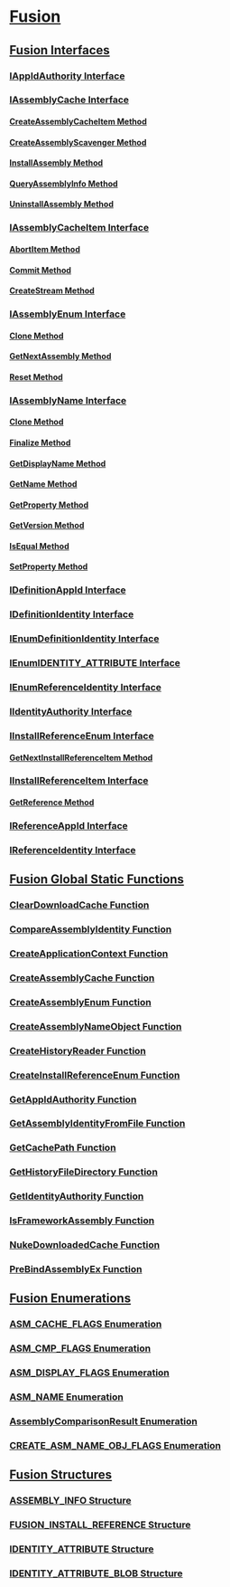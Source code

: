 # [Fusion](index.md)
## [Fusion Interfaces](fusion-interfaces.md)
### [IAppIdAuthority Interface](iappidauthority-interface.md)
### [IAssemblyCache Interface](iassemblycache-interface.md)
#### [CreateAssemblyCacheItem Method](iassemblycache-createassemblycacheitem-method.md)
#### [CreateAssemblyScavenger Method](iassemblycache-createassemblyscavenger-method.md)
#### [InstallAssembly Method](iassemblycache-installassembly-method.md)
#### [QueryAssemblyInfo Method](iassemblycache-queryassemblyinfo-method.md)
#### [UninstallAssembly Method](iassemblycache-uninstallassembly-method.md)
### [IAssemblyCacheItem Interface](iassemblycacheitem-interface.md)
#### [AbortItem Method](iassemblycacheitem-abortitem-method.md)
#### [Commit Method](iassemblycacheitem-commit-method.md)
#### [CreateStream Method](iassemblycacheitem-createstream-method.md)
### [IAssemblyEnum Interface](iassemblyenum-interface.md)
#### [Clone Method](iassemblyenum-clone-method.md)
#### [GetNextAssembly Method](iassemblyenum-getnextassembly-method.md)
#### [Reset Method](iassemblyenum-reset-method.md)
### [IAssemblyName Interface](iassemblyname-interface.md)
#### [Clone Method](iassemblyname-clone-method.md)
#### [Finalize Method](iassemblyname-finalize-method.md)
#### [GetDisplayName Method](iassemblyname-getdisplayname-method.md)
#### [GetName Method](iassemblyname-getname-method.md)
#### [GetProperty Method](iassemblyname-getproperty-method.md)
#### [GetVersion Method](iassemblyname-getversion-method.md)
#### [IsEqual Method](iassemblyname-isequal-method.md)
#### [SetProperty Method](iassemblyname-setproperty-method.md)
### [IDefinitionAppId Interface](idefinitionappid-interface.md)
### [IDefinitionIdentity Interface](idefinitionidentity-interface.md)
### [IEnumDefinitionIdentity Interface](ienumdefinitionidentity-interface.md)
### [IEnumIDENTITY_ATTRIBUTE Interface](ienumidentity-attribute-interface.md)
### [IEnumReferenceIdentity Interface](ienumreferenceidentity-interface.md)
### [IIdentityAuthority Interface](iidentityauthority-interface.md)
### [IInstallReferenceEnum Interface](iinstallreferenceenum-interface.md)
#### [GetNextInstallReferenceItem Method](iinstallreferenceenum-getnextinstallreferenceitem-method.md)
### [IInstallReferenceItem Interface](iinstallreferenceitem-interface.md)
#### [GetReference Method](iinstallreferenceitem-getreference-method.md)
### [IReferenceAppId Interface](ireferenceappid-interface.md)
### [IReferenceIdentity Interface](ireferenceidentity-interface.md)
## [Fusion Global Static Functions](fusion-global-static-functions.md)
### [ClearDownloadCache Function](cleardownloadcache-function.md)
### [CompareAssemblyIdentity Function](compareassemblyidentity-function.md)
### [CreateApplicationContext Function](createapplicationcontext-function.md)
### [CreateAssemblyCache Function](createassemblycache-function.md)
### [CreateAssemblyEnum Function](createassemblyenum-function.md)
### [CreateAssemblyNameObject Function](createassemblynameobject-function.md)
### [CreateHistoryReader Function](createhistoryreader-function.md)
### [CreateInstallReferenceEnum Function](createinstallreferenceenum-function.md)
### [GetAppIdAuthority Function](getappidauthority-function.md)
### [GetAssemblyIdentityFromFile Function](getassemblyidentityfromfile-function.md)
### [GetCachePath Function](getcachepath-function.md)
### [GetHistoryFileDirectory Function](gethistoryfiledirectory-function.md)
### [GetIdentityAuthority Function](getidentityauthority-function.md)
### [IsFrameworkAssembly Function](isframeworkassembly-function.md)
### [NukeDownloadedCache Function](nukedownloadedcache-function.md)
### [PreBindAssemblyEx Function](prebindassemblyex-function.md)
## [Fusion Enumerations](fusion-enumerations.md)
### [ASM_CACHE_FLAGS Enumeration](asm-cache-flags-enumeration.md)
### [ASM_CMP_FLAGS Enumeration](asm-cmp-flags-enumeration.md)
### [ASM_DISPLAY_FLAGS Enumeration](asm-display-flags-enumeration.md)
### [ASM_NAME Enumeration](asm-name-enumeration.md)
### [AssemblyComparisonResult Enumeration](assemblycomparisonresult-enumeration.md)
### [CREATE_ASM_NAME_OBJ_FLAGS Enumeration](create-asm-name-obj-flags-enumeration.md)
## [Fusion Structures](fusion-structures.md)
### [ASSEMBLY_INFO Structure](assembly-info-structure.md)
### [FUSION_INSTALL_REFERENCE Structure](fusion-install-reference-structure.md)
### [IDENTITY_ATTRIBUTE Structure](identity-attribute-structure.md)
### [IDENTITY_ATTRIBUTE_BLOB Structure](identity-attribute-blob-structure.md)
